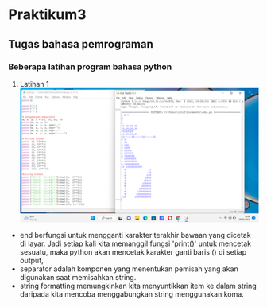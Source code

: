 # Praktikum3
## Tugas bahasa pemrograman
### Beberapa latihan program bahasa python

1. Latihan 1 ![latihan1](gambar/latihan1.png)
- end berfungsi untuk mengganti karakter terakhir bawaan yang dicetak di layar. Jadi setiap kali kita memanggil fungsi 'print()' untuk mencetak sesuatu, maka python akan mencetak karakter ganti baris () di setiap output,
- separator adalah komponen yang menentukan pemisah yang akan digunakan saat memisahkan string.
- string formatting memungkinkan kita menyuntikkan item ke dalam string daripada kita mencoba menggabungkan string menggunakan koma.
